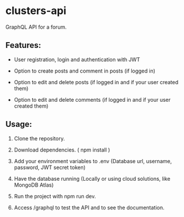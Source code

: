 # clusters-api

GraphQL API for a forum. 

## Features:

- User registration, login and authentication with JWT

- Option to create posts and comment in posts (if logged in)

- Option to edit and delete posts (if logged in and if your user created them)

- Option to edit and delete comments (if logged in and if your user created them)

## Usage:

1. Clone the repository.

2. Download dependencies. ( npm install )

3. Add your environment variables to .env (Database url, username, password, JWT secret token)

4. Have the database running (Locally or using cloud solutions, like MongoDB Atlas)

5. Run the project with npm run dev.

6. Access /graphql to test the API and to see the documentation.
